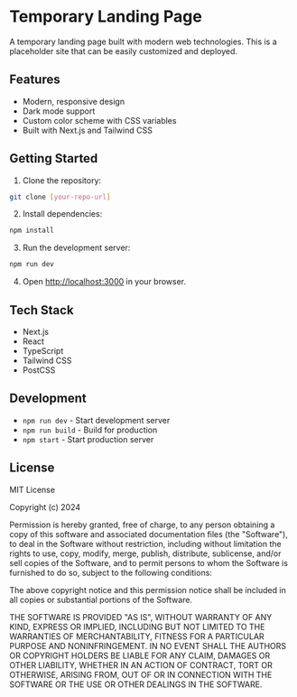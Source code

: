 # Temporary Landing Page

A temporary landing page built with modern web technologies. This is a placeholder site that can be easily customized and deployed.

## Features

- Modern, responsive design
- Dark mode support
- Custom color scheme with CSS variables
- Built with Next.js and Tailwind CSS

## Getting Started

1. Clone the repository:
```bash
git clone [your-repo-url]
```

2. Install dependencies:
```bash
npm install
```

3. Run the development server:
```bash
npm run dev
```

4. Open [http://localhost:3000](http://localhost:3000) in your browser.

## Tech Stack

- Next.js
- React
- TypeScript
- Tailwind CSS
- PostCSS

## Development

- `npm run dev` - Start development server
- `npm run build` - Build for production
- `npm start` - Start production server

## License

MIT License

Copyright (c) 2024

Permission is hereby granted, free of charge, to any person obtaining a copy
of this software and associated documentation files (the "Software"), to deal
in the Software without restriction, including without limitation the rights
to use, copy, modify, merge, publish, distribute, sublicense, and/or sell
copies of the Software, and to permit persons to whom the Software is
furnished to do so, subject to the following conditions:

The above copyright notice and this permission notice shall be included in all
copies or substantial portions of the Software.

THE SOFTWARE IS PROVIDED "AS IS", WITHOUT WARRANTY OF ANY KIND, EXPRESS OR
IMPLIED, INCLUDING BUT NOT LIMITED TO THE WARRANTIES OF MERCHANTABILITY,
FITNESS FOR A PARTICULAR PURPOSE AND NONINFRINGEMENT. IN NO EVENT SHALL THE
AUTHORS OR COPYRIGHT HOLDERS BE LIABLE FOR ANY CLAIM, DAMAGES OR OTHER
LIABILITY, WHETHER IN AN ACTION OF CONTRACT, TORT OR OTHERWISE, ARISING FROM,
OUT OF OR IN CONNECTION WITH THE SOFTWARE OR THE USE OR OTHER DEALINGS IN THE
SOFTWARE. 